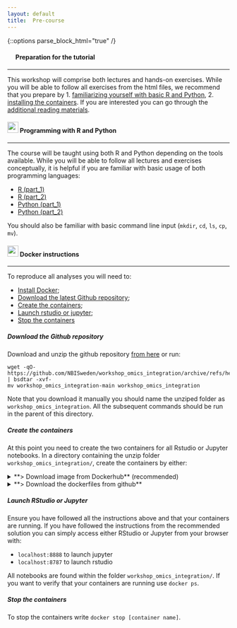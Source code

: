 ```yaml
---
layout: default
title:  Pre-course
---
```


{::options parse_block_html="true" /}

#### <img border="0" src="https://www.svgrepo.com/show/26916/book.svg" width="15" height="15"> Preparation for the tutorial
***

This workshop will comprise both lectures and hands-on exercises. While you will be able to follow all exercises from the html files, we recommend that you prepare by 1. [familiarizing yourself with basic R and Python](#-programming-with-r-and-python), 2. [installing the containers](#-docker-instructions). If you are interested you can go through the [additional reading materials][5].

#### <img border="0" src="https://www.svgrepo.com/show/7421/computer.svg" width="25" height="25"> Programming with R and Python
***

The course will be taught using both R and Python depending on the tools available. While you will be able to follow all lectures and exercises conceptually, it is helpful if you are familiar with basic usage of both programming languages:
- [R (part_1)](https://swcarpentry.github.io/r-novice-inflammation/)
- [R (part_2)](http://swcarpentry.github.io/r-novice-gapminder/)
- [Python (part_1)](https://swcarpentry.github.io/python-novice-inflammation/)
- [Python (part_2)](http://swcarpentry.github.io/python-novice-gapminder/)

You should also be familiar with basic command line input (`mkdir`, `cd`, `ls`, `cp`, `mv`).

#### <img border="0" src="https://www.svgrepo.com/show/303231/docker-logo.svg" width="25" height="25"> Docker instructions
***

To reproduce all analyses you will need to:
- [Install Docker](https://docs.docker.com/get-docker/);
- [Download the latest Github repository](#download-the-github-repository);
- [Create the containers](#create-the-containers);
- [Launch rstudio or jupyter](#launch-rstudio-or-jupyter);
- [Stop the containers](#stop-the-containers)

##### Download the Github repository
Download and unzip the github repository [from here](https://github.com/NBISweden/workshop_omics_integration/) or run:  
```
wget -qO- https://github.com/NBISweden/workshop_omics_integration/archive/refs/heads/main.zip | bsdtar -xvf-
mv workshop_omics_integration-main workshop_omics_integration
``` 

Note that you download it manually you should name the unziped folder as `workshop_omics_integration`. All the subsequent commands should be run in the parent of this directory.


##### Create the containers

At this point you need to create the two containers for all Rstudio or Jupyter notebooks. In a directory containing the unzip folder `workshop_omics_integration/`, create the containers by either:

<details>
  <summary markdown="span">**> Download image from Dockerhub** (recommended)</summary>

  Pull and start the images. Remember to replace `<yourpassword>` with your password, and `/path/to/your/` with the path to your directory. If you want to use the current working directory, use `$(pwd)` in MacOS/Linux and `$(PWD}` in Windows powershell.

  ```
  ########### Rstudio image ###########
  # Your user is 'rstudio' (without the quotes)
  sudo docker run -d --rm -p 8787:8787 \
    -e PASSWORD=<yourpassword> \ 
    -v /path/to/your/workshop_omics_integration:/home/rstudio/workshop_omics_integration/ \
    ruibenfeitas/rstudio:30_08_2021
  
  ########### Jupyter image ###########
  # Your user is 'jovyan' (without the quotes)
  sudo docker run -d --rm -p 8888:8888 \
    -e JUPYTER_TOKEN=<yourpassword> \
    -v /path/to/your/workshop_omics_integration/:/home/jovyan/workshop_omics_integration/ \
    ruibenfeitas/jupyter:30_08_2021
  ```
</details>


<details>
  <summary markdown="span">**> Download the dockerfiles from github**</summary>

On github you will find the dockerfiles necessary from the github repository, under `workshop_omics_integration/docker/` (you need the files `Dockerfile_jupyter`, `Dockerfile_rstudio`, `docker-compose.yml` and `environment_jupyter`). [Install docker compose](https://docs.docker.com/compose/install/) and then:

```
## copy the dockerfiles found in the downloaded directory to the directory above
cp -r /path/to/your/workshop_omics_integration/docker/* /path/to/your/
```

Build and start the containers
```
docker-compose up -d --build
```
</details>





##### Launch RStudio or Jupyter

Ensure you have followed all the instructions above and that your containers are running. If you have followed the instructions from the recommended solution you can simply access either RStudio or Jupyter from your browser with:
- `localhost:8888` to launch jupyter
- `localhost:8787` to launch rstudio

All notebooks are found within the folder `workshop_omics_integration/`. If you want to verify that your containers are running use `docker ps`.

##### Stop the containers
To stop the containers write `docker stop [container name]`.


[2]: https://datacarpentry.org/genomics-r-intro/
[3]: https://datacarpentry.org/python-ecology-lesson/
[4]: https://nbisweden.github.io/workshop-python/ht19/
[5]: reading_materials.md
[6]: https://nbisweden.github.io/workshop-r/
